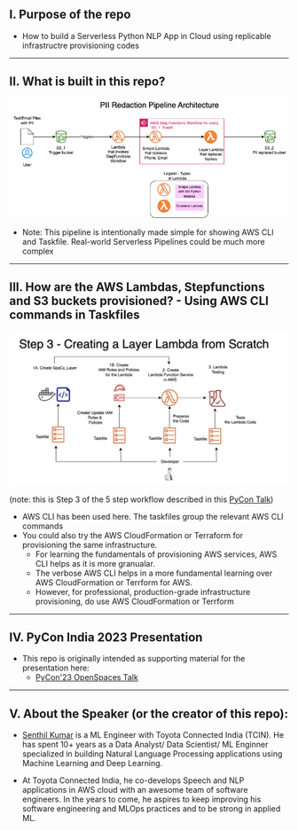 ## I. Purpose of the repo
- How to build a Serverless Python NLP App in Cloud using replicable infrastructre provisioning codes

<hr>

## II. What is built in this repo?

![](./docs/images/pii_redaction_pipeline_architecture.png)

- Note: This pipeline is intentionally made simple for showing AWS CLI and Taskfile. Real-world Serverless Pipelines could be much more complex

<hr>


## III. How are the AWS Lambdas, Stepfunctions and S3 buckets provisioned? - Using AWS CLI commands in Taskfiles


![](./docs/images/Taskfile_Workflow_Layer_Lambda_Example.png)

(note: this is Step 3 of the 5 step workflow described in this [PyCon Talk](https://toyota-connected-india.github.io/serverless_nlp_app/notebook/serverless_nlp_python_app_slides.slides.html#/10))

- AWS CLI has been used here. The taskfiles group the relevant AWS CLI commands
- You could also try the AWS CloudFormation or Terraform for provisioning the same infrastructure. 
    - For learning the fundamentals of provisioning AWS services, AWS CLI helps as it is more granualar. 
    - The verbose AWS CLI helps in a more fundamental learning over AWS CloudFormation or Terrform for AWS. 
    - However, for professional, production-grade infrastructure provisioning, do use AWS CloudFormation or Terrform


<hr>

## IV. PyCon India 2023 Presentation

- This repo is originally intended as supporting material for the presentation here:
    - [PyCon'23 OpenSpaces Talk](https://toyota-connected-india.github.io/serverless_nlp_app/notebook/serverless_nlp_python_app_slides.slides.html)

<hr>

## V. About the Speaker (or the creator of this repo):

- [Senthil Kumar](https://www.linkedin.com/in/senthilkumarm1901/) is a ML Engineer with Toyota Connected India (TCIN). He has spent 10+ years as a Data Analyst/ Data Scientist/ ML Enginner specialized in building Natural Language Processing applications using Machine Learning and Deep Learning.

- At Toyota Connected India, he co-develops Speech and NLP applications in AWS cloud with an awesome team of software engineers. In the years to come, he aspires to keep improving his software engineering and MLOps practices and to be strong in applied ML.
